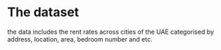 # The dataset
the data includes the rent rates across cities of the UAE categorised by address, location, area, bedroom number and etc. 
